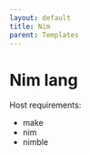 ```yaml
---
layout: default
title: Nim
parent: Templates
---
```

# Nim lang

Host requirements:

* make
* nim
* nimble
